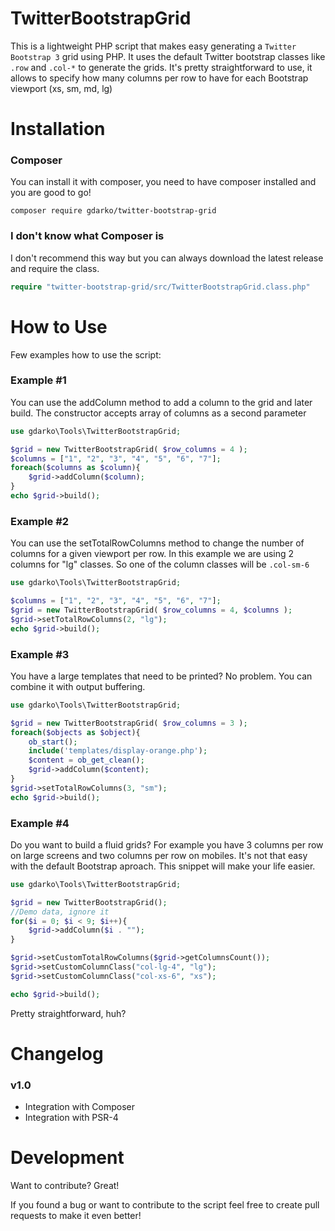# TwitterBootstrapGrid

This is a lightweight PHP script that makes easy generating a ``Twitter Bootstrap 3`` grid using PHP.
It uses the default Twitter bootstrap classes like ``.row`` and ``.col-*`` to generate the grids.
It's pretty straightforward to use, it allows to specify how many columns per row to have for each Bootstrap viewport (xs, sm, md, lg)

# Installation
### Composer
You can install it with composer, you need to have composer installed and you are good to go!
```
composer require gdarko/twitter-bootstrap-grid
```
### I don't know what Composer is
I don't recommend this way but you can always download the latest release and require the class.
```php
require "twitter-bootstrap-grid/src/TwitterBootstrapGrid.class.php"
```

# How to Use
Few examples how to use the script:

### Example #1
You can use the addColumn method to add a column to the grid and later build. The constructor accepts array of columns as a second parameter
```php
use gdarko\Tools\TwitterBootstrapGrid;

$grid = new TwitterBootstrapGrid( $row_columns = 4 );
$columns = ["1", "2", "3", "4", "5", "6", "7"];
foreach($columns as $column){
    $grid->addColumn($column);
}
echo $grid->build();
```

### Example #2
You can use the setTotalRowColumns method to change the number of columns for a given viewport per row.
In this example we are using 2 columns for "lg" classes. So one of the column classes will be ``.col-sm-6``
```php
use gdarko\Tools\TwitterBootstrapGrid;

$columns = ["1", "2", "3", "4", "5", "6", "7"];
$grid = new TwitterBootstrapGrid( $row_columns = 4, $columns );
$grid->setTotalRowColumns(2, "lg");
echo $grid->build();
```

### Example #3
You have a large templates that need to be printed? No problem. You can combine it with output buffering.
```php
use gdarko\Tools\TwitterBootstrapGrid;

$grid = new TwitterBootstrapGrid( $row_columns = 3 );
foreach($objects as $object){
    ob_start();
    include('templates/display-orange.php');
    $content = ob_get_clean();
    $grid->addColumn($content);
}
$grid->setTotalRowColumns(3, "sm");
echo $grid->build();
```

### Example #4
Do you want to build a fluid grids? For example you have 3 columns per row on large screens and two columns per row on mobiles. It's not that easy with the default Bootstrap aproach. This snippet will make your life easier.
```php
use gdarko\Tools\TwitterBootstrapGrid;

$grid = new TwitterBootstrapGrid();
//Demo data, ignore it
for($i = 0; $i < 9; $i++){
    $grid->addColumn($i . "");
}

$grid->setCustomTotalRowColumns($grid->getColumnsCount());
$grid->setCustomColumnClass("col-lg-4", "lg");
$grid->setCustomColumnClass("col-xs-6", "xs");

echo $grid->build();
```
Pretty straightforward, huh?

# Changelog
### v1.0
- Integration with Composer
- Integration with PSR-4

# Development
Want to contribute? Great!

If you found a bug or want to contribute to the script feel free to create pull requests to make it even better!



